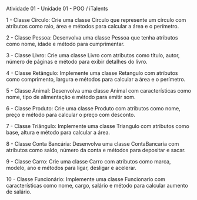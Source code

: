 Atividade 01 - Unidade 01 - POO / iTalents

1 - Classe Círculo:
Crie uma classe Circulo que represente um círculo com atributos como raio, área e métodos para calcular a
área e o perímetro.

2 - Classe Pessoa:
Desenvolva uma classe Pessoa que tenha atributos como nome, idade e método para cumprimentar.

3 - Classe Livro:
Crie uma classe Livro com atributos como título, autor, número de páginas e método para exibir detalhes
do livro.

4 - Classe Retângulo:
Implemente uma classe Retangulo com atributos como comprimento, largura e métodos para calcular a
área e o perímetro.

5 - Classe Animal:
Desenvolva uma classe Animal com características como nome, tipo de alimentação e método para emitir
som.

6 - Classe Produto:
Crie uma classe Produto com atributos como nome, preço e método para calcular o preço com desconto.

7 - Classe Triângulo:
Implemente uma classe Triangulo com atributos como base, altura e método para calcular a área.

8 - Classe Conta Bancária:
Desenvolva uma classe ContaBancaria com atributos como saldo, número da conta e métodos para
depositar e sacar. 

9 - Classe Carro:
Crie uma classe Carro com atributos como marca, modelo, ano e métodos para ligar, desligar e acelerar.

10 - Classe Funcionário:
Implemente uma classe Funcionario com características como nome, cargo, salário e método para calcular
aumento de salário.
